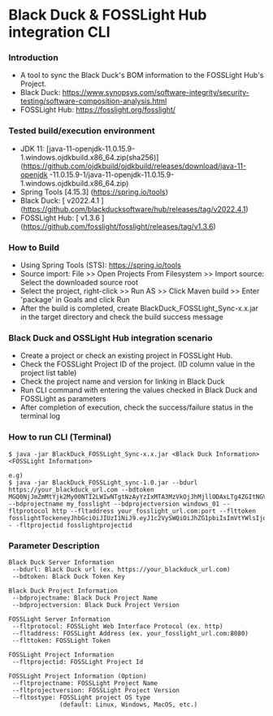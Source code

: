 # Black Duck & FOSSLight Hub integration CLI

### Introduction
  * A tool to sync the Black Duck's BOM information to the FOSSLight Hub's Project.
  * Black Duck: https://www.synopsys.com/software-integrity/security-testing/software-composition-analysis.html
  * FOSSLight Hub: https://fosslight.org/fosslight/

### Tested build/execution environment
  * JDK 11: [java-11-openjdk-11.0.15.9-1.windows.ojdkbuild.x86_64.zip(sha256)](https://github.com/ojdkbuild/ojdkbuild/releases/download/java-11-openjdk -11.0.15.9-1/java-11-openjdk-11.0.15.9-1.windows.ojdkbuild.x86_64.zip)
  * Spring Tools [4.15.3] (https://spring.io/tools)
  * Black Duck: [ v2022.4.1 ] (https://github.com/blackducksoftware/hub/releases/tag/v2022.4.1)
  * FOSSLight Hub: [ v1.3.6 ] (https://github.com/fosslight/fosslight/releases/tag/v1.3.6)

### How to Build
* Using Spring Tools (STS): https://spring.io/tools
* Source import: File >> Open Projects From Filesystem >> Import source: Select the downloaded source root
* Select the project, right-click >> Run AS >> Click Maven build >> Enter 'package' in Goals and click Run
* After the build is completed, create BlackDuck_FOSSLight_Sync-x.x.jar in the target directory and check the build success message

### Black Duck and OSSLight Hub integration scenario
  * Create a project or check an existing project in FOSSLight Hub.
  * Check the FOSSLight Project ID of the project. (ID column value in the project list table)
  * Check the project name and version for linking in Black Duck
  * Run CLI command with entering the values checked in Black Duck and FOSSLight as parameters
  * After completion of execution, check the success/failure status in the terminal log
  
### How to run CLI (Terminal)
```
$ java -jar BlackDuck_FOSSLight_Sync-x.x.jar <Black Duck Information> <FOSSLight Information>

e.g)
$ java -jar BlackDuck_FOSSLight_sync-1.0.jar --bdurl https://your_blackduck_url.com --bdtoken MGQ0NjJmZmMtYjk2My00NTI2LWIwNTgtNzAyYzIxMTA3MzVkOjJhMjllODAxLTg4ZGItNGViOXXXXXXXXXXx --bdprojectname my_fosslight --bdprojectversion windows_01 --fltprotocol http --fltaddress your_fosslight_url.com:port --flttoken fosslightTockeneyJhbGciOiJIUzI1NiJ9.eyJ1c2VySWQiOiJhZG1pbiIsImVtYWlsIjoiYWRtaW5AZm9zc2xpZ2 - -fltprojectid fosslightprojectid
```

### Parameter Description

```
Black Duck Server Information
 --bdurl: Black Duck url (ex. https://your_blackduck_url.com)
 --bdtoken: Black Duck Token Key

Black Duck Project Information
 --bdprojectname: Black Duck Project Name
 --bdprojectversion: Black Duck Project Version

FOSSLight Server Information
 --fltprotocol: FOSSLight Web Interface Protocol (ex. http)
 --fltaddress: FOSSLight Address (ex. your_fosslight_url.com:8080)
 --flttoken: FOSSLight Token

FOSSLight Project Information
 --fltprojectid: FOSSLight Project Id
 
FOSSLight Project Information (Option)
 --fltprojectname: FOSSLight Project Name
 --fltprojectversion: FOSSLight Project Version
 --fltostype: FOSSLight project OS type
              (default: Linux, Windows, MacOS, etc.)
```
